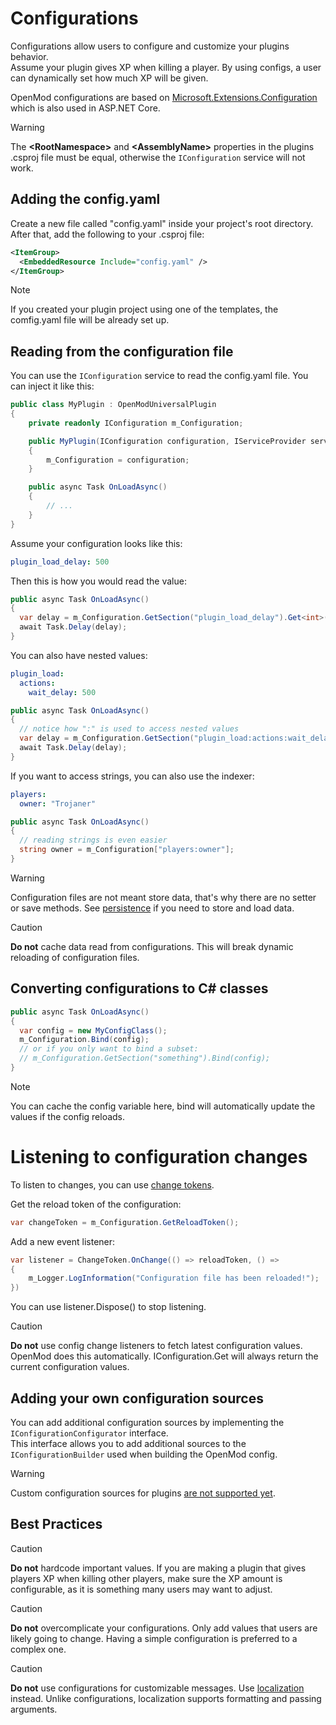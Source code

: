 # Configurations
Configurations allow users to configure and customize your plugins behavior.  
Assume your plugin gives XP when killing a player. By using configs, a user can dynamically set how much XP will be given. 

OpenMod configurations are based on [Microsoft.Extensions.Configuration](https://docs.microsoft.com/en-us/dotnet/api/microsoft.extensions.configuration?view=dotnet-plat-ext-3.1) which is also used in ASP.NET Core.

> [!WARNING]
> The **<RootNamespace\>** and **<AssemblyName\>** properties in the plugins .csproj file must be equal, otherwise the `IConfiguration` service will not work.

## Adding the config.yaml
Create a new file called "config.yaml" inside your project's root directory.  
After that, add the following to your .csproj file: 
```xml
<ItemGroup>
  <EmbeddedResource Include="config.yaml" />
</ItemGroup>
```

> [!NOTE]
> If you created your plugin project using one of the templates, the comfig.yaml file will be already set up.

## Reading from the configuration file
You can use the `IConfiguration` service to read the config.yaml file. You can inject it like this:  
```c#
public class MyPlugin : OpenModUniversalPlugin
{
    private readonly IConfiguration m_Configuration;

    public MyPlugin(IConfiguration configuration, IServiceProvider serviceProvider) : base(serviceProvider)
    {
        m_Configuration = configuration;
    }

    public async Task OnLoadAsync()
    {
        // ...
    }
}
```

Assume your configuration looks like this:
```yaml
plugin_load_delay: 500
```

Then this is how you would read the value:
```c#
public async Task OnLoadAsync()
{
  var delay = m_Configuration.GetSection("plugin_load_delay").Get<int>();
  await Task.Delay(delay);
}
```

You can also have nested values:
```yaml
plugin_load:
  actions:
    wait_delay: 500
```

```c#
public async Task OnLoadAsync()
{
  // notice how ":" is used to access nested values
  var delay = m_Configuration.GetSection("plugin_load:actions:wait_delay").Get<int>();
  await Task.Delay(delay);
}
```

If you want to access strings, you can also use the indexer:
```yaml
players:
  owner: "Trojaner"
```

```c#
public async Task OnLoadAsync()
{
  // reading strings is even easier
  string owner = m_Configuration["players:owner"];
}
```

> [!WARNING]
> Configuration files are not meant store data, that's why there are no setter or save methods. See [persistence](persistence.md) if you need to store and load data.

> [!CAUTION]
> **Do not** cache data read from configurations. This will break dynamic reloading of configuration files.

## Converting configurations to C# classes
```c#
public async Task OnLoadAsync()
{
  var config = new MyConfigClass();  
  m_Configuration.Bind(config);
  // or if you only want to bind a subset:
  // m_Configuration.GetSection("something").Bind(config);
}
```

> [!NOTE]
> You can cache the config variable here, bind will automatically update the values if the config reloads.

# Listening to configuration changes
To listen to changes, you can use [change tokens](https://docs.microsoft.com/en-us/aspnet/core/fundamentals/change-tokens).

Get the reload token of the configuration:
```c#
var changeToken = m_Configuration.GetReloadToken();
```

Add a new event listener:
```c#
var listener = ChangeToken.OnChange(() => reloadToken, () =>
{
    m_Logger.LogInformation("Configuration file has been reloaded!");
})
```

You can use listener.Dispose() to stop listening.

> [!CAUTION]
> **Do not** use config change listeners to fetch latest configuration values. OpenMod does this automatically. IConfiguration.Get will always return the current configuration values. 

## Adding your own configuration sources
You can add additional configuration sources by implementing the `IConfigurationConfigurator` interface.  
This interface allows you to add additional sources to the `IConfigurationBuilder` used when building the OpenMod config.

> [!WARNING]
> Custom configuration sources for plugins [are not supported yet](https://github.com/openmod/openmod/issues/90).

## Best Practices
> [!CAUTION]
> **Do not** hardcode important values. If you are making a plugin that gives players XP when killing other players, make sure the XP amount is configurable, as it is something many users may want to adjust.  

> [!CAUTION]
> **Do not** overcomplicate your configurations. Only add values that users are likely going to change. Having a simple configuration is preferred to a complex one.  
  
> [!CAUTION]
> **Do not** use configurations for customizable messages. Use [localization](localization.md) instead. Unlike configurations, localization supports formatting and passing arguments.